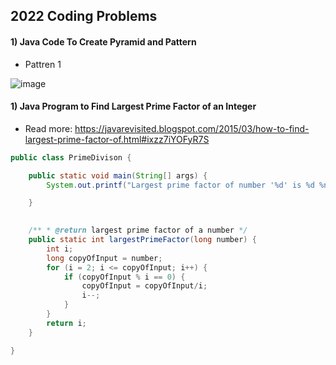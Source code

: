 ## 2022 Coding Problems

#### 1) Java Code To Create Pyramid and Pattern

* Pattren 1

![image](https://user-images.githubusercontent.com/40323661/199374708-612f3d0c-2f4d-4e54-996d-72e466933f10.png)





#### 1) Java Program to Find Largest Prime Factor of an Integer
* Read more: https://javarevisited.blogspot.com/2015/03/how-to-find-largest-prime-factor-of.html#ixzz7iYOFyR7S

```Java
public class PrimeDivison {

	public static void main(String[] args) {
		System.out.printf("Largest prime factor of number '%d' is %d %n", 5, largestPrimeFactor(20));

	}
	

	/** * @return largest prime factor of a number */
	public static int largestPrimeFactor(long number) {
		int i;
		long copyOfInput = number;
		for (i = 2; i <= copyOfInput; i++) {
			if (copyOfInput % i == 0) {
				copyOfInput = copyOfInput/i;
				i--;
			}
		}
		return i;
	}

}
```
